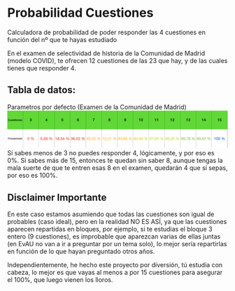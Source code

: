# Probabilidad Cuestiones
Calculadora de probabilidad de poder responder las 4 cuestiones en función del nº que te hayas estudiado

En el examen de selectividad de historia de la Comunidad de Madrid (modelo COVID), te ofrecen 12 cuestiones de las 23 que hay, y de las cuales tienes que responder 4.

## Tabla de datos:
Parametros por defecto (Examen de la Comunidad de Madrid)
![Alt text](tabla.jpg)
Si sabes menos de 3 no puedes responder 4, lógicamente, y por eso es 0%.
Si sabes más de 15, entonces te quedan sin saber 8, aunque tengas la mala suerte de que te entren esas 8 en el examen, quedarán 4 que sí sepas, por eso es 100%.

## Disclaimer Importante
En este caso estamos asumiendo que todas las cuestiones son igual de probables (caso ideal), pero en la realidad NO ES ASÍ, ya que las cuestiones aparecen repartidas en bloques, por ejemplo, si te estudias el bloque 3 entero (9 cuestiones), es improbable que aparezcan varias de ellas juntas (en EvAU no van a ir a preguntar por un tema solo), lo mejor sería repartirlas en función de lo que hayan preguntado otros años. 

Independientemente, he hecho este proyecto por diversión, tú estudia con cabeza, lo mejor es que vayas al menos a por 15 cuestiones para asegurar el 100%, que luego vienen los lloros.

